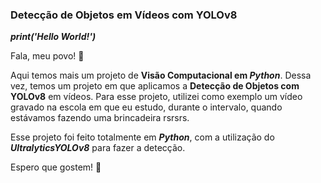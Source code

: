 
### Detecção de Objetos em Vídeos com YOLOv8

***print('Hello World!')***

Fala, meu povo! 🤖

Aqui temos mais um projeto de **Visão Computacional em *Python***. Dessa vez, temos um projeto em que aplicamos a **Detecção de Objetos com YOLOv8** em vídeos. Para esse projeto, utilizei como exemplo um vídeo gravado na escola em que eu estudo, durante o intervalo, quando estávamos fazendo uma brincadeira rsrsrs.



Esse projeto foi feito totalmente em ***Python***, com a utilização do ***UltralyticsYOLOv8*** para fazer a detecção.

Espero que gostem! 🚀




